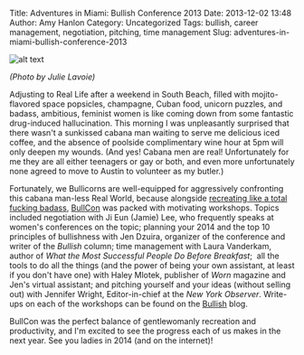 Title: Adventures in Miami: Bullish Conference 2013
Date: 2013-12-02 13:48
Author: Amy Hanlon
Category: Uncategorized
Tags: bullish, career management, negotiation, pitching, time management
Slug: adventures-in-miami-bullish-conference-2013

![alt text][bullicorns]

*(Photo by Julie Lavoie)*

Adjusting to Real Life after a weekend in South Beach, filled with
mojito-flavored space popsicles, champagne, Cuban food, unicorn puzzles,
and badass, ambitious, feminist women is like coming down from some
fantastic drug-induced hallucination. This morning I was unpleasantly
surprised that there wasn't a sunkissed cabana man waiting to serve me
delicious iced coffee, and the absence of poolside complimentary wine
hour at 5pm will only deepen my wounds. (And yes! Cabana men are
real! Unfortunately for me they are all either teenagers or gay or both,
and even more unfortunately none agreed to move to Austin to volunteer
as my butler.)

Fortunately, we Bullicorns are well-equipped for aggressively
confronting this cabana man-less Real World, because alongside
[recreating like a total fucking badass], [BullCon] was packed with
motivating workshops. Topics included negotiation with Ji Eun (Jamie)
Lee, who frequently speaks at women's conferences on the topic; planning
your 2014 and the top 10 principles of bullishness with Jen Dzuira,
organizer of the conference and writer of the *Bullish* column; time
management with Laura Vanderkam, author of *What the Most Successful
People Do Before Breakfast*;  all the tools to do all the things (and
the power of being your own assistant, at least if you don't have one)
with Haley Mlotek, publisher of *Worn* magazine and Jen's virtual
assistant; and pitching yourself and your ideas (without selling out)
with Jennifer Wright, Editor-in-chief at the *New York Observer*.
Write-ups on each of the workshops can be found on the [Bullish] blog.

BullCon was the perfect balance of gentlewomanly recreation and
productivity, and I'm excited to see the progress each of us makes in
the next year. See you ladies in 2014 (and on the internet)!

[bullicorns]: |filename|/images/bullicorns.jpg
[recreating like a total fucking badass]: http://www.thegloss.com/2012/03/21/career/bullish-life-achieve-goals-and-glory-by-recreating-like-a-total-fcking-badass-126/
[BullCon]: http://www.bullishconference.com/
[Bullish]: http://www.getbullish.com/tag/bullcon2013/
